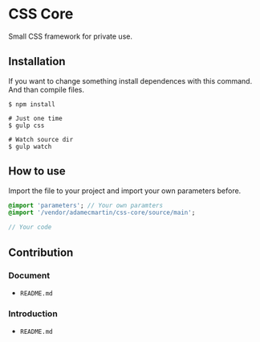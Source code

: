 # CSS Core

Small CSS framework for private use.

## Installation

If you want to change something install dependences with this command. And than compile files.

```
$ npm install

# Just one time
$ gulp css

# Watch source dir
$ gulp watch
```


## How to use

Import the file to your project and import your own parameters before.

```sass
@import 'parameters'; // Your own paramters
@import '/vendor/adamecmartin/css-core/source/main';

// Your code
```

## Contribution

### Document

- `README.md`

### Introduction

- `README.md`